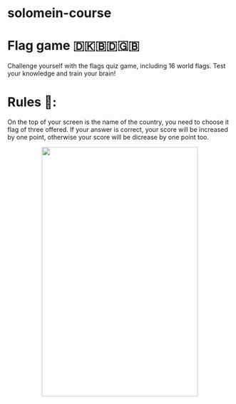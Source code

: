 # solomein-course

# Flag game 🇩🇰🇧🇩🇬🇧
Challenge yourself with the flags quiz game, including 16 world flags. Test your knowledge and train your brain!

# Rules 🤔:

On the top of your screen is the name of the country, you need to choose it flag of three offered. If your answer is correct, your score will be increased by one point, otherwise your score will be dicrease by one point too.
<p align="center">
<img src="https://user-images.githubusercontent.com/97057793/184548179-573656cd-8529-4209-8d41-e9c3feb26b3f.gif" width="350" height="560"/>
</p>


